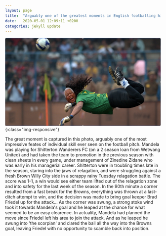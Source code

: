 ```yaml
---
layout: page
title:  "Arguably one of the greatest moments in English footballing history..but long forgotten."
date:   2020-05-01 12:09:11 +0200
categories: jekyll update
---
```

![The great moment captured](/images/NM_goal.png){:class="img-responsive"}


The great moment is captured in this photo, arguably one of the most impressive feates of individual skill ever seen on the football pitch. Mandela was playing for Shitterton Wanderers FC (on a 2 season loan from Wetwang United) and had taken the team to promotion in the previous season with clean sheets in every game, under management of Zinedine Zidane who was early in his managerial career. Shitterton were in troubling times late in the season, staring into the jaws of relagation, and were struggling against a fresh Brown Willy City side in a scrappy rainy Tuesday relagation battle. The score was 1-1, a win would see either team lifted out of the relagation zone and into safety for the last week of the season. In the 90th minute a corner resulted from a fast break for the Browns, everything was thrown at a last-ditch attempt to win, and the decision was made to bring goal keeper Brad Friedel up for the attack... As the corner was swung, a strong stoke wind took it towards Mandela's goal and he leaped at the chance for what seemed to be an easy clearence. In actuality, Mandela had planned the move since Friedel left his area to join the attack. And as he leaped he swung into 'the scorpian' and clared the ball all the way into the Browns goal, leaving Friedel with no opportunity to scamble back into position.
